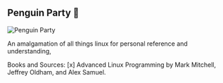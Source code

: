 ## Penguin Party 🥂

![Penguin Party](./assets/penguin_party.gif)

An amalgamation of all things linux for personal reference and understanding,

Books and Sources:
[x] Advanced Linux Programming by Mark Mitchell, Jeffrey Oldham, and Alex Samuel.


